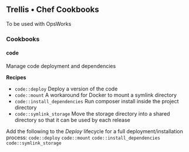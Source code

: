 ## Trellis • Chef Cookbooks
To be used with OpsWorks

### Cookbooks

#### code
Manage code deployment and dependencies

**Recipes**

- `code::deploy` Deploy a version of the code
- `code::mount` A workaround for Docker to mount a symlink directory
- `code::install_dependencies` Run composer install inside the project directory
- `code::symlink_storage` Move the storage directory into a shared directory so that it can be used by each release

Add the following to the *Deploy* lifecycle for a full deployment/installation process:
`code::deploy` `code::mount` `code::install_dependencies` `code::symlink_storage`

